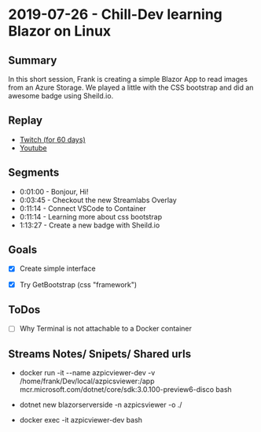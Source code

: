 
# 2019-07-26 - Chill-Dev learning Blazor on Linux

Summary
-------

In this short session, Frank is creating a simple Blazor App to read images from an Azure Storage. We played a little with the CSS bootstrap and did an awesome badge using Sheild.io.

Replay
------

- [Twitch (for 60 days)](https://www.twitch.tv/videos/458246761)
- [Youtube](https://youtu.be/V1OJuAWdfO8)


Segments
--------

- 0:01:00 - Bonjour, Hi!
- 0:03:45 - Checkout the new Streamlabs Overlay
- 0:11:14 - Connect VSCode to Container
- 0:11:14 - Learning more about css bootstrap 
- 1:13:27 - Create a new badge with Sheild.io 

Goals
-----

- [X] Create simple interface
- [X] Try GetBootstrap (css "framework")


ToDos
-----
- [ ] Why Terminal is not attachable to a Docker container



Streams Notes/ Snipets/ Shared urls
-----------------------------------

- docker run -it --name azpicviewer-dev -v /home/frank/Dev/local/azpicsviewer:/app mcr.microsoft.com/dotnet/core/sdk:3.0.100-preview6-disco bash

- dotnet new blazorserverside -n azpicsviewer -o ./

- docker exec -it azpicviewer-dev bash



